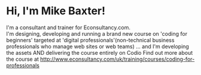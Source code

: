 # Hi, I'm Mike Baxter!

I'm a consultant and trainer for Econsultancy.com.  
I'm designing, developing and running a brand new course on 'coding for beginners' targeted at 'digital professionals'(non-technical business professionals who manage web sites or web teams)
... and I'm developing the assets AND delivering the course entirely on Codio
Find out more about the course at http://www.econsultancy.com/uk/training/courses/coding-for-professionals